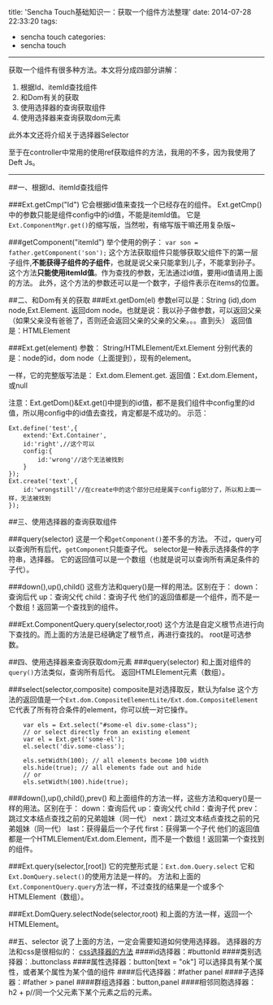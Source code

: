 title: 'Sencha Touch基础知识一：获取一个组件方法整理'
date: 2014-07-28 22:33:20
tags:
- sencha touch
categories:
- sencha touch
---

获取一个组件有很多种方法。本文将分成四部分讲解：
1. 根据Id、itemId查找组件
2. 和Dom有关的获取
3. 使用选择器的查询获取组件
4. 使用选择器来查询获取dom元素

此外本文还将介绍关于选择器Selector
<!--more-->
至于在controller中常用的使用ref获取组件的方法，我用的不多，因为我使用了Deft Js。

----- 

##一、根据Id、itemId查找组件

###Ext.getCmp("Id")
它会根据id值来查找一个已经存在的组件。
Ext.getCmp()中的参数只能是组件config中的id值，不能是itemId值。
它是`Ext.ComponentMgr.get()`的缩写版，当然啦，有缩写版干嘛还用复杂版~

###getComponent("itemId")
举个使用的例子：
`var son = father.getComponent('son');`
这个方法获取组件只能够获取父组件下的第一层子组件,**不能获得子组件的子组件**，也就是说父亲只能拿到儿子，不能拿到孙子。
这个方法**只能使用itemId值**。作为查找的参数，无法通过id值，要用id值请用上面的方法。
此外，这个方法的参数还可以是一个数字，子组件表示在items的位置。

##二、和Dom有关的获取
###Ext.getDom(el)
参数el可以是：String (id),dom node,Ext.Element.
返回dom node。也就是说：我以孙子做参数，可以返回父亲（如果父亲没有爸爸了，否则还会返回父亲的父亲的父亲。。。直到头）
返回值是：HTMLElement

###Ext.get(element)
参数：
    String/HTMLElement/Ext.Element
    分别代表的是：node的id，dom node（上面提到），现有的element。
    
一样，它的完整版写法是： Ext.dom.Element.get.
返回值：Ext.dom.Element，或null

注意：Ext.getDom()&Ext.get()中提到的id值，都不是我们组件中config里的id值，所以用config中的id值去查找，肯定都是不成功的。
示范：

    Ext.define('test',{
        extend:'Ext.Container',
        id:'right',//这个可以
        config:{
            id:'wrong'//这个无法被找到
        }
    });
    Ext.create('text',{
        id:'wrongstill'//在create中的这个部分已经是属于config部分了，所以和上面一样，无法被找到
    });

##三、使用选择器的查询获取组件

###query(selector)
这是一个和`getComponent()`差不多的方法。
不过，query可以查询所有后代，`getComponent`只能查子代。
selector是一种表示选择条件的字符串，选择器。
它的返回值可以是一个数组（也就是说可以查询所有满足条件的子代）。

###down(),up(),child()
这些方法和query()是一样的用法。区别在于：
down：查询后代
up：查询父代
child：查询子代
他们的返回值都是一个组件，而不是一个数组！返回第一个查找到的组件。

###Ext.ComponentQuery.query(selector,root)
这个方法是自定义根节点进行向下查找的。而上面的方法是已经确定了根节点，再进行查找的。
root是可选参数。

##四、使用选择器来查询获取dom元素
###query(selector)
和上面对组件的`query()`方法类似，查询所有后代。
返回HTMLElement元素（数组）。

###select(selector,composite)
composite是对选择取反，默认为false
这个方法的返回值是一个`Ext.dom.CompositeElementLite/Ext.dom.CompositeElement`
它代表了所有符合条件的element，你可以统一对它操作。

        var els = Ext.select("#some-el div.some-class");
        // or select directly from an existing element
        var el = Ext.get('some-el');
        el.select('div.some-class');

        els.setWidth(100); // all elements become 100 width
        els.hide(true); // all elements fade out and hide
        // or
        els.setWidth(100).hide(true);

###down(),up(),child(),prev()
和上面组件的方法一样，这些方法和query()是一样的用法。区别在于：
down：查询后代
up：查询父代
child：查询子代
prev：跳过文本结点查找之前的兄弟姐妹（同一代）
next：跳过文本结点查找之前的兄弟姐妹（同一代）
last：获得最后一个子代
first：获得第一个子代
他们的返回值都是一个HTMLElement/Ext.dom.Element，而不是一个数组！返回第一个查找到的组件。

###Ext.query(selector,[root])
它的完整形式是：`Ext.dom.Query.select`
它和`Ext.DomQuery.select()`的使用方法是一样的。
方法和上面的`Ext.ComponentQuery.query`方法一样，不过查找的结果是一个或多个HTMLElement（数组）。

###Ext.DomQuery.selectNode(selector,root)
和上面的方法一样，返回一个HTMLElement。

##五、selector
说了上面的方法，一定会需要知道如何使用选择器。
选择器的方法和css是很相似的：
[css选择器的方法](http://www.w3.org/TR/css3-selectors/)
####id选择器：#buttonId
####类别选择器：.buttonclass
####属性选择器：button[text = "ok"]
可以选择具有某个属性，或者某个属性为某个值的组件
####后代选择器：#father panel
####子选择器：#father > panel
####群组选择器：button,panel
####相邻同胞选择器：h2 + p//同一个父元素下某个元素之后的元素。

